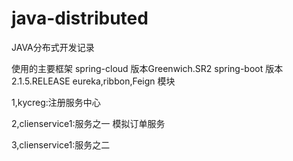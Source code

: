 # java-distributed
JAVA分布式开发记录

使用的主要框架 
spring-cloud 版本Greenwich.SR2 spring-boot 版本2.1.5.RELEASE
eureka,ribbon,Feign
模块 

1,kycreg:注册服务中心 

2,clienservice1:服务之一 模拟订单服务

3,clienservice1:服务之二
